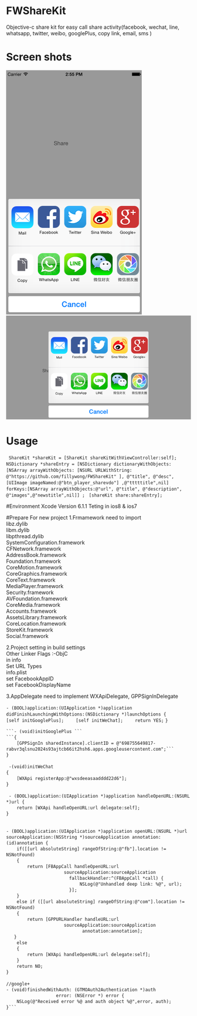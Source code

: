 # FWShareKit
Objective-c share kit for easy call share activity(facebook, wechat, line, whatsapp, twitter, weibo, googlePlus, copy link, email, sms )

# Screen shots

![alt tag](https://raw.githubusercontent.com/fillywong/FWShareKit/master/Assets/demo1.png)
![alt tag](https://raw.githubusercontent.com/fillywong/FWShareKit/master/Assets/demo2.png)

# Usage

``` ShareKit *shareKit = [ShareKit shareKitWithViewController:self];```
``` NSDictionary *shareEntry = [NSDictionary dictionaryWithObjects:[NSArray arrayWithObjects: [NSURL URLWithString: @"https://github.com/fillywong/FWShareKit" ], @"title", @"desc", [UIImage imageNamed:@"btn_player_sharevdo"] ,@"tttttitle",nil] forKeys:[NSArray arrayWithObjects:@"url", @"title", @"description", @"images",@"newstitle",nil]] ;```
``` [shareKit share:shareEntry];```

#Environment
Xcode Version 6.1.1 
Teting in ios8 & ios7

#Prepare For new project
1.Frmamework need to import<br>
libz.dylib<br>
libm.dylib<br>
libpthread.dylib<br>
SystemConfiguration.framework<br>
CFNetwork.framework<br>
AddressBook.framework<br>
Foundation.framework<br>
CoreMotion.framework<br>
CoreGraphics.framework<br>
CoreText.framework<br>
MediaPlayer.framework<br>
Security.framework<br>
AVFoundation.framework<br>
CoreMedia.framework<br>
Accounts.framework<br>
AssetsLibrary.framework<br>
CoreLocation.framework<br>
StoreKit.framework<br>
Social.framework<br>

2.Project setting
in build settings<br>
  Other Linker Flags :-ObjC<br>
in info<br>
  Set URL Types <br>
info.plist<br>
  set FacebookAppID<br>
  set FacebookDisplayName<br>

3.AppDelegate need to implement WXApiDelegate, GPPSignInDelegate

```- (BOOL)application:(UIApplication *)application didFinishLaunchingWithOptions:(NSDictionary *)launchOptions {```
```    [self initGooglePlus];```
```    [self initWeChat];```
```    return YES;```
```}```
```
```- (void)initGooglePlus ```
```{
    [GPPSignIn sharedInstance].clientID = @"698755649817-rabvr3qlsnu2024s93ajtcb66it2hsh6.apps.googleusercontent.com";```
}

 -(void)initWeChat
{
    [WXApi registerApp:@"wxsdeeasaadddd22d6"];
}

 - (BOOL)application:(UIApplication *)application handleOpenURL:(NSURL *)url {
    return [WXApi handleOpenURL:url delegate:self];
}


- (BOOL)application:(UIApplication *)application openURL:(NSURL *)url sourceApplication:(NSString *)sourceApplication annotation:(id)annotation {
    if([[url absoluteString] rangeOfString:@"fb"].location != NSNotFound)
    {
        return [FBAppCall handleOpenURL:url
                      sourceApplication:sourceApplication
                        fallbackHandler:^(FBAppCall *call) {
                            NSLog(@"Unhandled deep link: %@", url);
                        }];
    }
    else if ([[url absoluteString] rangeOfString:@"com"].location != NSNotFound)
    {
        return [GPPURLHandler handleURL:url
                      sourceApplication:sourceApplication
                             annotation:annotation];
   }
    else
    {
        return [WXApi handleOpenURL:url delegate:self];
    }
    return NO;
}

//google+
- (void)finishedWithAuth: (GTMOAuth2Authentication *)auth
                   error: (NSError *) error {
    NSLog(@"Received error %@ and auth object %@",error, auth);
}```
